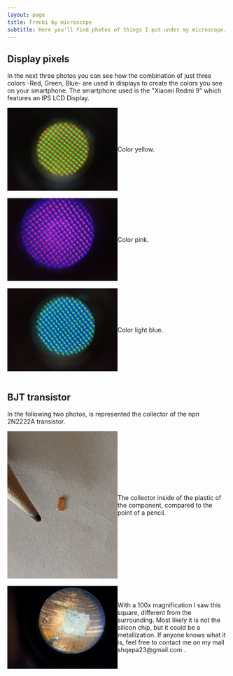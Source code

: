 ```yaml
---
layout: page
title: Frenki by microscope
subtitle: Here you'll find photos of things I put under my microscope. Hope you find it interesting
---
```


## Display pixels
In the next three photos you can see how the combination of just three colors -Red, Green, Blue- are used in displays to create the colors you see on your smartphone. The smartphone used is the "Xiaomi Redmi 9" which features an IPS LCD Display.
<div style="display: flex; justify-content: flex-start; align-items: center;">
  <img width="50%" src="MicroscopeGallery/yellow.jpeg" alt="">
  <p style="margin: 0;"> Color yellow.</p>
</div>

<br>

<div style="display: flex; justify-content: flex-start; align-items: center;">
  <img width="50%" src="MicroscopeGallery/purple.jpeg" alt="">
  <p style="margin: 0;"> Color pink.</p>
</div>

<br>

<div style="display: flex; justify-content: flex-start; align-items: center;">
  <img width="50%" src="MicroscopeGallery/blu.jpeg" alt="">
  <p style="margin: 0;"> Color light blue.</p>
</div>

<br>

## BJT transistor 
In the following two photos, is represented the collector of the npn 2N2222A transistor. 
<div style="display: flex; justify-content: flex-start; align-items: center;">
  <img width="50%" src="MicroscopeGallery/PointBJT.jpeg" alt="">
  <p style="margin: 0;"> The collector inside of the plastic of the component, compared to the point of a pencil.</p>
</div>

<br>

<div style="display: flex; justify-content: flex-start; align-items: center;">
  <img width="50%" src="MicroscopeGallery/BigBJt.jpeg" alt="">
  <p style="margin: 0;"> With a 100x magnification I saw this square, different from the surrounding. Most likely it is not the silicon chip, but it could be a metallization. If anyone knows what it is, feel free to contact me on my mail shqepa23@gmail.com .</p>
</div>

<br>
